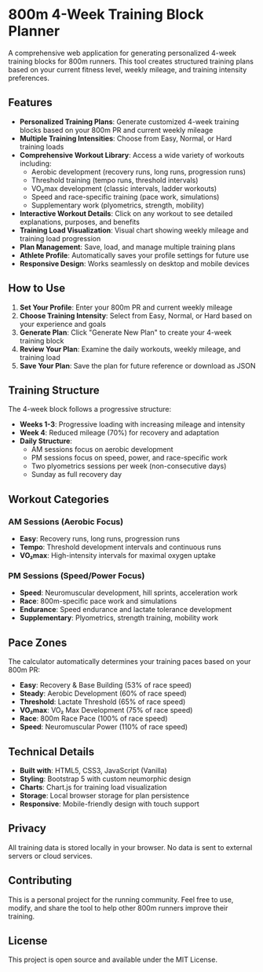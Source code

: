 # 800m 4-Week Training Block Planner

A comprehensive web application for generating personalized 4-week training blocks for 800m runners. This tool creates structured training plans based on your current fitness level, weekly mileage, and training intensity preferences.

## Features

- **Personalized Training Plans**: Generate customized 4-week training blocks based on your 800m PR and current weekly mileage
- **Multiple Training Intensities**: Choose from Easy, Normal, or Hard training loads
- **Comprehensive Workout Library**: Access a wide variety of workouts including:
  - Aerobic development (recovery runs, long runs, progression runs)
  - Threshold training (tempo runs, threshold intervals)
  - VO₂max development (classic intervals, ladder workouts)
  - Speed and race-specific training (pace work, simulations)
  - Supplementary work (plyometrics, strength, mobility)
- **Interactive Workout Details**: Click on any workout to see detailed explanations, purposes, and benefits
- **Training Load Visualization**: Visual chart showing weekly mileage and training load progression
- **Plan Management**: Save, load, and manage multiple training plans
- **Athlete Profile**: Automatically saves your profile settings for future use
- **Responsive Design**: Works seamlessly on desktop and mobile devices

## How to Use

1. **Set Your Profile**: Enter your 800m PR and current weekly mileage
2. **Choose Training Intensity**: Select from Easy, Normal, or Hard based on your experience and goals
3. **Generate Plan**: Click "Generate New Plan" to create your 4-week training block
4. **Review Your Plan**: Examine the daily workouts, weekly mileage, and training load
5. **Save Your Plan**: Save the plan for future reference or download as JSON

## Training Structure

The 4-week block follows a progressive structure:

- **Weeks 1-3**: Progressive loading with increasing mileage and intensity
- **Week 4**: Reduced mileage (70%) for recovery and adaptation
- **Daily Structure**:
  - AM sessions focus on aerobic development
  - PM sessions focus on speed, power, and race-specific work
  - Two plyometrics sessions per week (non-consecutive days)
  - Sunday as full recovery day

## Workout Categories

### AM Sessions (Aerobic Focus)

- **Easy**: Recovery runs, long runs, progression runs
- **Tempo**: Threshold development intervals and continuous runs
- **VO₂max**: High-intensity intervals for maximal oxygen uptake

### PM Sessions (Speed/Power Focus)

- **Speed**: Neuromuscular development, hill sprints, acceleration work
- **Race**: 800m-specific pace work and simulations
- **Endurance**: Speed endurance and lactate tolerance development
- **Supplementary**: Plyometrics, strength training, mobility work

## Pace Zones

The calculator automatically determines your training paces based on your 800m PR:

- **Easy**: Recovery & Base Building (53% of race speed)
- **Steady**: Aerobic Development (60% of race speed)
- **Threshold**: Lactate Threshold (65% of race speed)
- **VO₂max**: VO₂ Max Development (75% of race speed)
- **Race**: 800m Race Pace (100% of race speed)
- **Speed**: Neuromuscular Power (110% of race speed)

## Technical Details

- **Built with**: HTML5, CSS3, JavaScript (Vanilla)
- **Styling**: Bootstrap 5 with custom neumorphic design
- **Charts**: Chart.js for training load visualization
- **Storage**: Local browser storage for plan persistence
- **Responsive**: Mobile-friendly design with touch support

## Privacy

All training data is stored locally in your browser. No data is sent to external servers or cloud services.

## Contributing

This is a personal project for the running community. Feel free to use, modify, and share the tool to help other 800m runners improve their training.

## License

This project is open source and available under the MIT License.

